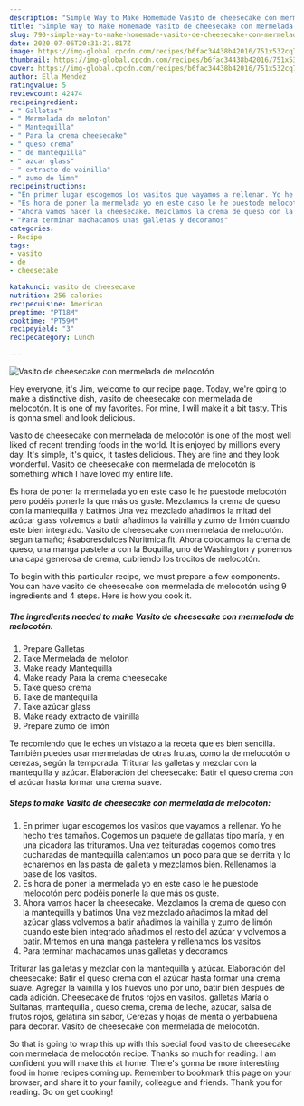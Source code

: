 ```yaml
---
description: "Simple Way to Make Homemade Vasito de cheesecake con mermelada de melocotón"
title: "Simple Way to Make Homemade Vasito de cheesecake con mermelada de melocotón"
slug: 790-simple-way-to-make-homemade-vasito-de-cheesecake-con-mermelada-de-melocoton
date: 2020-07-06T20:31:21.817Z
image: https://img-global.cpcdn.com/recipes/b6fac34438b42016/751x532cq70/vasito-de-cheesecake-con-mermelada-de-melocoton-foto-principal.jpg
thumbnail: https://img-global.cpcdn.com/recipes/b6fac34438b42016/751x532cq70/vasito-de-cheesecake-con-mermelada-de-melocoton-foto-principal.jpg
cover: https://img-global.cpcdn.com/recipes/b6fac34438b42016/751x532cq70/vasito-de-cheesecake-con-mermelada-de-melocoton-foto-principal.jpg
author: Ella Mendez
ratingvalue: 5
reviewcount: 42474
recipeingredient:
- " Galletas"
- " Mermelada de meloton"
- " Mantequilla"
- " Para la crema cheesecake"
- " queso crema"
- " de mantequilla"
- " azcar glass"
- " extracto de vainilla"
- " zumo de limn"
recipeinstructions:
- "En primer lugar escogemos los vasitos que vayamos a rellenar. Yo he hecho tres tamaños. Cogemos un paquete de gallatas tipo maría, y en una picadora las trituramos. Una vez teituradas cogemos como tres cucharadas de mantequilla calentamos un poco para que se derrita y lo echaremos en las pasta de galleta y mezclamos bien. Rellenamos la base de los vasitos."
- "Es hora de poner la mermelada yo en este caso le he puestode melocotón pero podéis ponerle la que más os guste."
- "Ahora vamos hacer la cheesecake. Mezclamos la crema de queso con la mantequilla y batimos Una vez mezclado añadimos la mitad del azúcar glass volvemos a batir añadimos la vainilla y zumo de limón cuando este bien integrado añadimos el resto del azúcar y volvemos a batir. Mrtemos en una manga pastelera y rellenamos los vasitos"
- "Para terminar machacamos unas galletas y decoramos"
categories:
- Recipe
tags:
- vasito
- de
- cheesecake

katakunci: vasito de cheesecake 
nutrition: 256 calories
recipecuisine: American
preptime: "PT18M"
cooktime: "PT59M"
recipeyield: "3"
recipecategory: Lunch

---
```



![Vasito de cheesecake con mermelada de melocotón](https://img-global.cpcdn.com/recipes/b6fac34438b42016/751x532cq70/vasito-de-cheesecake-con-mermelada-de-melocoton-foto-principal.jpg)

Hey everyone, it's Jim, welcome to our recipe page. Today, we're going to make a distinctive dish, vasito de cheesecake con mermelada de melocotón. It is one of my favorites. For mine, I will make it a bit tasty. This is gonna smell and look delicious.

Vasito de cheesecake con mermelada de melocotón is one of the most well liked of recent trending foods in the world. It is enjoyed by millions every day. It's simple, it's quick, it tastes delicious. They are fine and they look wonderful. Vasito de cheesecake con mermelada de melocotón is something which I have loved my entire life.

Es hora de poner la mermelada yo en este caso le he puestode melocotón pero podéis ponerle la que más os guste. Mezclamos la crema de queso con la mantequilla y batimos Una vez mezclado añadimos la mitad del azúcar glass volvemos a batir añadimos la vainilla y zumo de limón cuando este bien integrado. Vasito de cheesecake con mermelada de melocotón. segun tamaño; #saboresdulces Nuritmica.fit. Ahora colocamos la crema de queso, una manga pastelera con la Boquilla, uno de Washington y ponemos una capa generosa de crema, cubriendo los trocitos de melocotón.


To begin with this particular recipe, we must prepare a few components. You can have vasito de cheesecake con mermelada de melocotón using 9 ingredients and 4 steps. Here is how you cook it.

<!--inarticleads1-->

##### The ingredients needed to make Vasito de cheesecake con mermelada de melocotón:

1. Prepare  Galletas
1. Take  Mermelada de meloton
1. Make ready  Mantequilla
1. Make ready  Para la crema cheesecake
1. Take  queso crema
1. Take  de mantequilla
1. Take  azúcar glass
1. Make ready  extracto de vainilla
1. Prepare  zumo de limón


Te recomiendo que le eches un vistazo a la receta que es bien sencilla. También puedes usar mermeladas de otras frutas, como la de melocotón o cerezas, según la temporada. Triturar las galletas y mezclar con la mantequilla y azúcar. Elaboración del cheesecake: Batir el queso crema con el azúcar hasta formar una crema suave. 

<!--inarticleads2-->

##### Steps to make Vasito de cheesecake con mermelada de melocotón:

1. En primer lugar escogemos los vasitos que vayamos a rellenar. Yo he hecho tres tamaños. Cogemos un paquete de gallatas tipo maría, y en una picadora las trituramos. Una vez teituradas cogemos como tres cucharadas de mantequilla calentamos un poco para que se derrita y lo echaremos en las pasta de galleta y mezclamos bien. Rellenamos la base de los vasitos.
1. Es hora de poner la mermelada yo en este caso le he puestode melocotón pero podéis ponerle la que más os guste.
1. Ahora vamos hacer la cheesecake. Mezclamos la crema de queso con la mantequilla y batimos Una vez mezclado añadimos la mitad del azúcar glass volvemos a batir añadimos la vainilla y zumo de limón cuando este bien integrado añadimos el resto del azúcar y volvemos a batir. Mrtemos en una manga pastelera y rellenamos los vasitos
1. Para terminar machacamos unas galletas y decoramos


Triturar las galletas y mezclar con la mantequilla y azúcar. Elaboración del cheesecake: Batir el queso crema con el azúcar hasta formar una crema suave. Agregar la vainilla y los huevos uno por uno, batir bien después de cada adición. Cheesecake de frutos rojos en vasitos. galletas María o Sultanas, mantequilla , queso crema, crema de leche, azúcar, salsa de frutos rojos, gelatina sin sabor, Cerezas y hojas de menta o yerbabuena para decorar. Vasito de cheesecake con mermelada de melocotón. 

So that is going to wrap this up with this special food vasito de cheesecake con mermelada de melocotón recipe. Thanks so much for reading. I am confident you will make this at home. There's gonna be more interesting food in home recipes coming up. Remember to bookmark this page on your browser, and share it to your family, colleague and friends. Thank you for reading. Go on get cooking!
